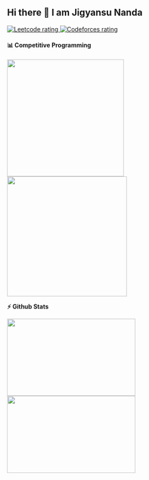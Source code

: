 ## Hi there 👋 I am Jigyansu Nanda

<p align="left">
  <a href="https://leetcode.com/Jigyansu/">
    <img src="https://cp-logo.vercel.app/leetcode/Jigyansu" alt="Leetcode rating" />
  </a>
  <a href="https://codeforces.com/profile/antiprism">
    <img src="https://raw.githubusercontent.com/Jigyansu-Nanda/cf-stats/main/output/rating.svg" alt="Codeforces rating" />
  </a>
</p>


<!--
**Jigyansu-Nanda/Jigyansu-Nanda** is a ✨ _special_ ✨ repository because its `README.md` (this file) appears on your GitHub profile.

Here are some ideas to get you started:

- 🔭 I’m currently working on ...
- 🌱 I’m currently learning ...
- 👯 I’m looking to collaborate on ...
- 🤔 I’m looking for help with ...
- 💬 Ask me about ...
- 📫 How to reach me: ...
- 😄 Pronouns: ...
- ⚡ Fun fact: ...
-->

#### 📊 Competitive Programming

<p float="left">
<img height="273em" src="https://leetcard.jacoblin.cool/Jigyansu?theme=dark&font=Karma&ext=contest" />
<img height="280em" src="https://raw.githubusercontent.com/Jigyansu-Nanda/cf-stats/main/output/light_card.svg#gh-dark-mode-only" />
</p>

<b>⚡ Github Stats</b>
<p float="left">
<img height="180em" width="300em" src="https://github-readme-stats.vercel.app/api?username=Jigyansu-Nanda&theme=merko&show_icons=true&hide_border=true&&count_private=true&include_all_commits=true" /> 
<img height="180em" width="300em" src="https://github-readme-stats.vercel.app/api/top-langs/?username=Jigyansu-Nanda&theme=monokai&show_icons=true&hide_border=true&layout=compact&langs_count=8"/>
</p>

